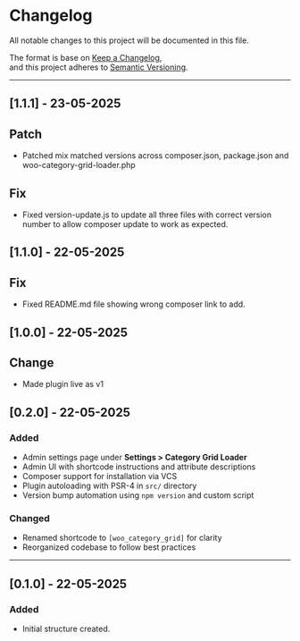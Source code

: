 # Changelog

All notable changes to this project will be documented in this file.

The format is base on [Keep a Changelog](https://keepachangelog.com/en/1.0.0/),  
and this project adheres to [Semantic Versioning](https://semver.org/spec/v2.0.0.html).

---

## [1.1.1] - 23-05-2025
## Patch
- Patched mix matched versions across composer.json, package.json and woo-category-grid-loader.php

## Fix
- Fixed version-update.js to update all three files with correct version number to allow composer update to work as expected.

## [1.1.0] - 22-05-2025
## Fix
- Fixed README.md file showing wrong composer link to add.

## [1.0.0] - 22-05-2025
## Change
- Made plugin live as v1

## [0.2.0] - 22-05-2025
### Added
- Admin settings page under **Settings > Category Grid Loader**
- Admin UI with shortcode instructions and attribute descriptions
- Composer support for installation via VCS
- Plugin autoloading with PSR-4 in `src/` directory
- Version bump automation using `npm version` and custom script

### Changed
- Renamed shortcode to `[woo_category_grid]` for clarity
- Reorganized codebase to follow best practices

---

## [0.1.0] - 22-05-2025

### Added
- Initial structure created.
